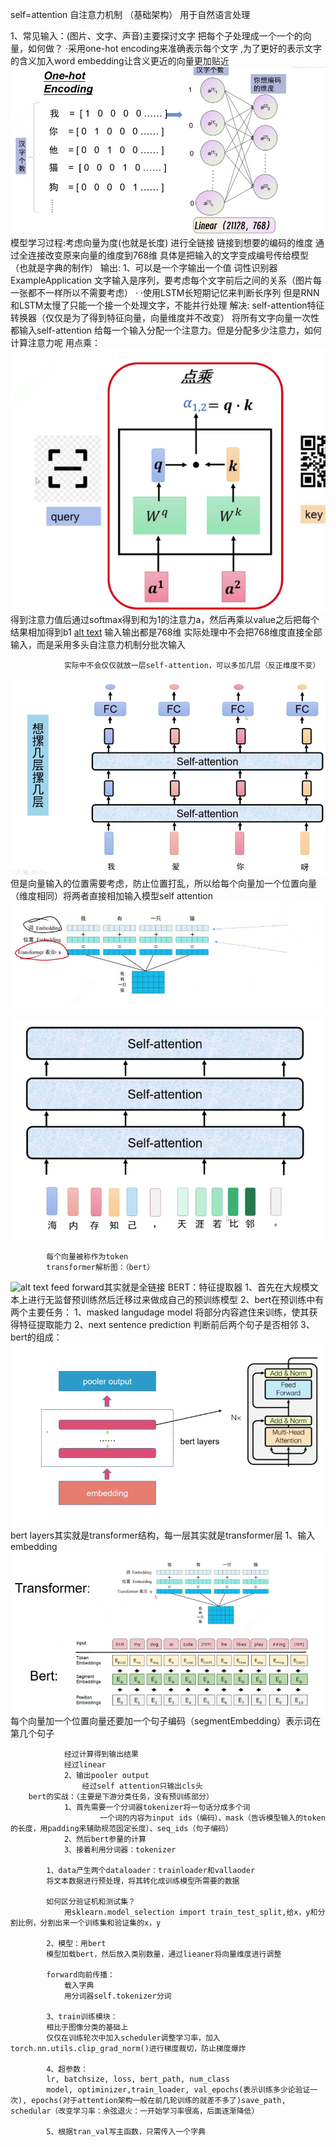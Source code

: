 self=attention 自注意力机制 （基础架构）
用于自然语言处理

1、常见输入：(图片、文字、声音)主要探讨文字
    把每个子处理成一个一个的向量，如何做？
        ·采用one-hot encoding来准确表示每个文字 ,为了更好的表示文字的含义加入word embedding让含义更近的向量更加贴近
![alt text](images/image-14.png)
        模型学习过程:考虑向量为度(也就是长度) 进行全链接 链接到想要的编码的维度
                    通过全连接改变原来向量的维度到768维
    具体是把输入的文字变成编号传给模型（也就是字典的制作）
        输出:
            1、可以是一个字输出一个值
                词性识别器ExampleApplication
            文字输入是序列，要考虑每个文字前后之间的关系（图片每一张都不一样所以不需要考虑）
                ·<!-- 引入rnn循环神经网络：传入模型一个记忆单元（可以存储之前的记忆）和一个文字向量，输出记忆单元和文字的词性，接着下一轮的输入
                但是不利于长序列 -->
                ·使用LSTM长短期记忆来判断长序列
            但是RNN和LSTM太慢了只能一个接一个处理文字，不能并行处理
            解决:
                self-attention特征转换器（仅仅是为了得到特征向量，向量维度并不改变）
                将所有文字向量一次性都输入self-attention
                给每一个输入分配一个注意力。但是分配多少注意力，如何计算注意力呢
                    用点乘：
![alt text](images/image-15.png)
                        得到注意力值后通过softmax得到和为1的注意力a，然后再乘以value之后把每个结果相加得到b1
[alt text](images/image-16.png)
                        输入输出都是768维
                实际处理中不会把768维度直接全部输入，而是采用多头自注意力机制分批次输入

                实际中不会仅仅就放一层self-attention，可以多加几层（反正维度不变）
![alt text](images/image-17.png)
                但是向量输入的位置需要考虑，防止位置打乱，所以给每个向量加一个位置向量（维度相同）将两者直接相加输入模型self attention
![alt text](images/image-18.png)
                
![alt text](images/image-19.png)

            每个向量被称作为token
            transformer解析图：（bert）
![alt text](images/image-20.png)
                feed forward其实就是全链接
        BERT：特征提取器
            1、首先在大规模文本上进行无监督预训练然后迁移过来做成自己的预训练模型
            2、bert在预训练中有两个主要任务：
                1、masked langudage model
                    将部分内容遮住来训练，使其获得特征提取能力
                2、next sentence prediction
                    判断前后两个句子是否相邻 
            3、bert的组成：  
![alt text](images/image-21.png)
                bert layers其实就是transformer结构，每一层其实就是transformer层
                1、输入embedding
![alt text](images/image-22.png)
                每个向量加一个位置向量还要加一个句子编码（segmentEmbedding）表示词在第几个句子 

                经过计算得到输出结果
                经过linear
                2、输出pooler output
                    经过self attention只输出cls头
        bert的实战：（主要是下游分类任务，没有预训练部分）
                1、首先需要一个分词器tokenizer将一句话分成多个词
                        一个词的内容为input ids（编码）、mask（告诉模型输入的token的长度，用padding来辅助规范固定长度）、seq_ids（句子编码）  
                2、然后bert参量的计算
                3、接着利用分词器：tokenizer

            1、data产生两个dataloader：trainloader和vallaoder
            将文本数据进行预处理，将其转化成训练模型所需要的数据
            
            如何区分验证机和测试集？
                用sklearn.model_selection import train_test_split,给x，y和分割比例，分割出来一个训练集和验证集的x，y

            2、模型：用bert
            模型加载bert，然后放入类别数量，通过lieaner将向量维度进行调整

            forward向前传播：
                载入字典
                用分词器self.tokenizer分词
            
            3、train训练模块：
            相比于图像分类的基础上
            仅仅在训练轮次中加入scheduler调整学习率，加入torch.nn.utils.clip_grad_norm()进行梯度裁切，防止梯度爆炸

            4、超参数：
            lr, batchsize, loss, bert_path, num_class
            model, optiminizer,train_loader, val_epochs(表示训练多少论验证一次), epochs(对于attention架构一般在前几轮训练的就差不多了)save_path, schedular（改变学习率：余弦退火：一开始学习率很高，后面逐渐降低）

            5、根据tran_val写主函数，只需传入一个字典


















































            2、可以是所有字结合起来输出一个值
                比如说判断一句话产生的情感 输出只输出负或者正
            3、亦可以输入输出长度不对应  
                比如翻译
         